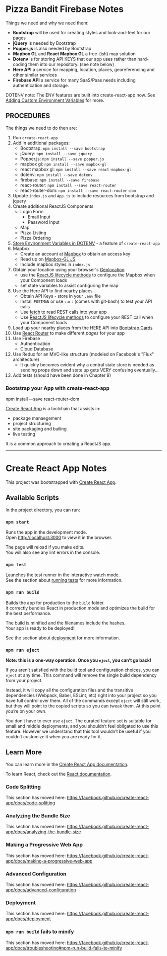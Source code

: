 # Pizza Bandit Firebase Notes

Things we need and why we need them:

* __Bootstrap__ will be used for creating styles and look-and-feel for our pages
* __jQuery__ is needed by Bootstrap
* __Popper.js__ is also needed by Bootstrap
* __Mapbox GL__ and __React Mapbox GL__ a free-(ish) map solution
* __Dotenv__ is for storing API KEYS that our app uses rather than hard-coding them into our repository.  (see note below)
* __Here API__ a service for mapping, location, places, georeferencing and other similar services
* __Firebase API__ a service for many SaaS/Paas needs including authentication and storage.

DOTENV note: The ENV features are built into create-react-app now.  See [Adding Custom Environment Variables](https://facebook.github.io/create-react-app/docs/adding-custom-environment-variables) for more.

## PROCEDURES

The things we need to do then are:

1. Run `create-react-app`
2. Add in additional packages:
    * Bootstrap: `npm install --save bootstrap`
    * jQuery: `npm install --save jquery`
    * Popper.js: `npm install --save popper.js`
    * mapbox gl: `npm install --save mapbox-gl`
    * react mapbox gl: `npm install --save react-mapbox-gl`
    * dotenv: `npm install --save dotenv`
    * firebase: `npm install --save firebase`
    * react-router: `npm install --save react-router`
    * react-router-dom: `npm install --save react-router-dom`
3. Update `index.js` and `App.js` to include resources from bootstrap and jquery
4. Create additional ReactJS Components
    * Login Form
        * Email Input
        * Password Input
    * Map
    * Pizza Listing
    * Pizza Ordering
5. [Store Environment Variables in DOTENV](https://facebook.github.io/create-react-app/docs/adding-custom-environment-variables) - a feature of `create-react-app`
6. Mapbox
    * Create an account at [Mapbox](https://www.mapbox.com/) to obtain an access key
    * Read up on [Mapbox-GL JS](https://docs.mapbox.com/mapbox-gl-js/api/)
    * Include mapbox styles in `index.js`
7. Obtain your location using your browser's [Geolocation](https://www.w3schools.com/html/html5_geolocation.asp)
    * use the [ReactJS lifecycle methods](https://reactjs.org/docs/react-component.html#the-component-lifecycle) to configure the Mapbox when your Component loads
    * set state variables to assist configuring the map
8. Use the Here API to find nearby places
    * Obtain API Keys - store in your `.env` file
    * Install `POSTMAN` or use `curl` (comes with git-bash) to test your API calls
    * Use [fetch](https://developers.google.com/web/ilt/pwa/working-with-the-fetch-api) to read REST calls into your app
    * Use [ReactJS lifecycle methods](https://reactjs.org/docs/react-component.html#the-component-lifecycle) to configure your REST call when your Component loads
9. Load up your nearby places from the HERE API into [Bootstrap Cards](https://getbootstrap.com/docs/4.3/components/card/)
10. Use [React Router](https://www.npmjs.com/package/react-router) to make different *pages* for your app 
11. Use Firebase
    * Authentication
    * Cloud Database
12. Use Redux for an MVC-like structure (modeled on Facebook's "Flux" architecture)
    * It quickly becomes evident why a central state store is needed as sending props down and state up gets VERY confusing eventually...
13. Add tests (should have been done in Chapter 9)


### Bootstrap your App with create-react-app

npm install --save react-router-dom

[Create React App](https://reactjs.org/docs/create-a-new-react-app.html) is a toolchain that assists in:

* package manaegement
* project structuring
* site packaging and builing
* live testing

It is a common approach to creating a ReactJS app.

---

# Create React App Notes

This project was bootstrapped with [Create React App](https://github.com/facebook/create-react-app).

## Available Scripts

In the project directory, you can run:

### `npm start`

Runs the app in the development mode.<br>
Open [http://localhost:3000](http://localhost:3000) to view it in the browser.

The page will reload if you make edits.<br>
You will also see any lint errors in the console.

### `npm test`

Launches the test runner in the interactive watch mode.<br>
See the section about [running tests](https://facebook.github.io/create-react-app/docs/running-tests) for more information.

### `npm run build`

Builds the app for production to the `build` folder.<br>
It correctly bundles React in production mode and optimizes the build for the best performance.

The build is minified and the filenames include the hashes.<br>
Your app is ready to be deployed!

See the section about [deployment](https://facebook.github.io/create-react-app/docs/deployment) for more information.

### `npm run eject`

**Note: this is a one-way operation. Once you `eject`, you can’t go back!**

If you aren’t satisfied with the build tool and configuration choices, you can `eject` at any time. This command will remove the single build dependency from your project.

Instead, it will copy all the configuration files and the transitive dependencies (Webpack, Babel, ESLint, etc) right into your project so you have full control over them. All of the commands except `eject` will still work, but they will point to the copied scripts so you can tweak them. At this point you’re on your own.

You don’t have to ever use `eject`. The curated feature set is suitable for small and middle deployments, and you shouldn’t feel obligated to use this feature. However we understand that this tool wouldn’t be useful if you couldn’t customize it when you are ready for it.

## Learn More

You can learn more in the [Create React App documentation](https://facebook.github.io/create-react-app/docs/getting-started).

To learn React, check out the [React documentation](https://reactjs.org/).

### Code Splitting

This section has moved here: https://facebook.github.io/create-react-app/docs/code-splitting

### Analyzing the Bundle Size

This section has moved here: https://facebook.github.io/create-react-app/docs/analyzing-the-bundle-size

### Making a Progressive Web App

This section has moved here: https://facebook.github.io/create-react-app/docs/making-a-progressive-web-app

### Advanced Configuration

This section has moved here: https://facebook.github.io/create-react-app/docs/advanced-configuration

### Deployment

This section has moved here: https://facebook.github.io/create-react-app/docs/deployment

### `npm run build` fails to minify

This section has moved here: https://facebook.github.io/create-react-app/docs/troubleshooting#npm-run-build-fails-to-minify
